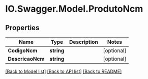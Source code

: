 # IO.Swagger.Model.ProdutoNcm
## Properties

Name | Type | Description | Notes
------------ | ------------- | ------------- | -------------
**CodigoNcm** | **string** |  | [optional] 
**DescricaoNcm** | **string** |  | [optional] 

[[Back to Model list]](../README.md#documentation-for-models) [[Back to API list]](../README.md#documentation-for-api-endpoints) [[Back to README]](../README.md)

